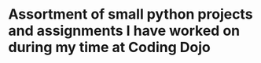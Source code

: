 # Assortment of small python projects and assignments I have worked on during my time at Coding Dojo
